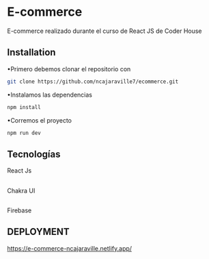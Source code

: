 # E-commerce

E-commerce realizado durante el curso de React JS de Coder House

## Installation

•Primero debemos clonar el repositorio con

```bash
git clone https://github.com/ncajaraville7/ecommerce.git
```

•Instalamos las dependencias 

```bash
npm install
```

•Corremos el proyecto
```bash
npm run dev
```

## Tecnologías
React Js
##
Chakra UI
##
Firebase

## DEPLOYMENT
https://e-commerce-ncajaraville.netlify.app/
